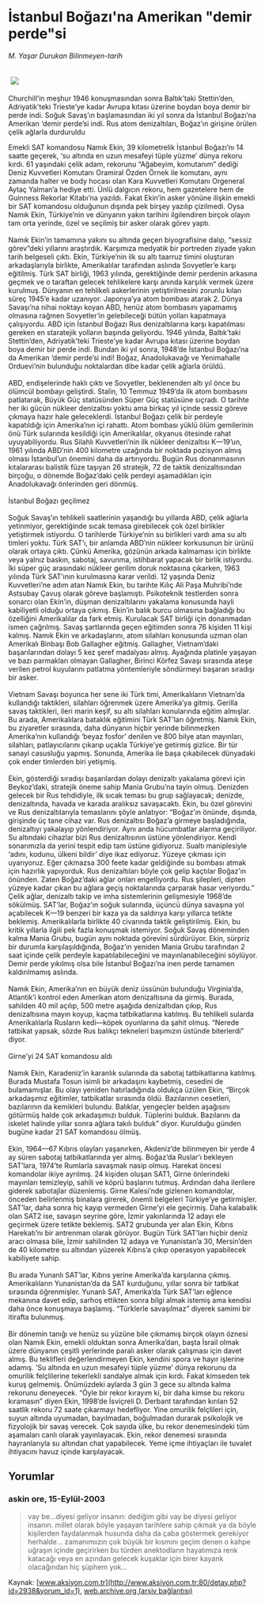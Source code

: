 # İstanbul Boğazı'na Amerikan "demir perde"si

*M. Yaşar Durukan Bilinmeyen-tarih*

<div>
 <font>
  <img border="0" height="1" src="/web/20041223172312im_/http://www.aksiyon.com.tr/images/blank.gif"/>
 </font>
 <font class="content">
  <p>
   <img border="0" hspace="5" src="http://web.archive.org/web/20041223172312im_/http://www.aksiyon.com.tr/resim/457/18.jpg" vspace="5"/>
  </p>
 </font>
 <font class="content">
  Churchill’in meşhur 1946 konuşmasından sonra Baltık’taki Stettin’den, Adriyatik’teki Trieste’ye kadar Avrupa kıtası üzerine boydan boya demir bir perde indi. Soğuk Savaş’ın başlamasından iki yıl sonra da İstanbul Boğazı’na Amerikan ‘demir perde’si indi. Rus atom denizaltıları, Boğaz’ın girişine örülen çelik ağlarla durduruldu
 </font>
 <p>
  <font class="content">
   Emekli SAT komandosu Namık Ekin, 39 kilometrelik İstanbul Boğazı’nı 14 saatte geçerek, ‘su altında en uzun mesafeyi tüple yüzme’ dünya rekoru kırdı. 61 yaşındaki çelik adam, rekorunu “Ağabeyim, komutanım” dediği Deniz Kuvvetleri Komutanı Oramiral Özden Örnek ile komutanı, aynı zamanda halter ve body hocası olan Kara Kuvvetleri Komutanı Orgeneral Aytaç Yalman’a hediye etti. Ünlü dalgıcın rekoru, hem gazetelere hem de Guinness Rekorlar Kitabı’na yazıldı. Fakat Ekin’in asker yönüne ilişkin emekli bir SAT komandosu olduğunun dışında pek birşey yazılıp çizilmedi. Oysa Namık Ekin, Türkiye’nin ve dünyanın yakın tarihini ilgilendiren birçok olayın tam orta yerinde, özel ve seçilmiş bir asker olarak görev yaptı.
   <br/>
   <br/>
   Namık Ekin’in tamamına yakını su altında geçen biyografisine dalıp, “sessiz görev”deki yıllarını araştırdık. Karşımıza medyatik bir portreden ziyade yakın tarih belgeseli çıktı. Ekin, Türkiye’nin ilk su altı taarruz timini oluşturan arkadaşlarıyla birlikte, Amerikalılar tarafından aslında Sovyetler’e karşı eğitilmiş. Türk SAT birliği, 1963 yılında, gerektiğinde demir perdenin arkasına geçmek ve o taraftan gelecek tehlikelere karşı anında karşılık vermek üzere kurulmuş. Dünyanın en tehlikeli askerlerinin yetiştirilmesini zorunlu kılan süreç 1945’e kadar uzanıyor. Japonya’ya atom bombası atarak 2. Dünya Savaşı’na nihai noktayı koyan ABD, henüz atom bombasını yapamamış olmasına rağmen Sovyetler’in gelebileceği bütün yolları kapatmaya çalışıyordu. ABD için İstanbul Boğazı Rus denizaltılarına karşı kapatılması gereken en staratejik yolların başında geliyordu. 1946 yılında, Baltık’taki Stettin’den, Adriyatik’teki Trieste’ye kadar Avrupa kıtası üzerine boydan boya demir bir perde indi. Bundan iki yıl sonra, 1948’de İstanbul Boğazı’na da Amerikan ‘demir perde’si indi! Boğaz, Anadolukavağı ve Yenimahalle Orduevi’nin bulunduğu noktalardan dibe kadar çelik ağlarla örüldü.
   <br/>
   <br/>
   ABD, endişelerinde haklı çıktı ve Sovyetler, beklenenden altı yıl önce bu ölümcül bombayı geliştirdi. Stalin, 10 Temmuz 1949’da ilk atom bombasını patlatarak, Büyük Güç statüsünden Süper Güç statüsüne sıçradı. O tarihte her iki gücün nükleer denizaltısı yoktu ama birkaç yıl içinde sessiz göreve çıkmaya hazır hale geleceklerdi. İstanbul Boğazı çelik bir perdeyle kapatıldığı için Amerika’nın içi rahattı. Atom bombası yüklü ölüm gemilerinin önü Türk sularında kesildiği için Amerikalılar, okyanus ötesinde rahat uyuyabiliyordu. Rus Silahlı Kuvvetleri’nin ilk nükleer denizaltısı K—19’un, 1961 yılında ABD’nin 400 kilometre uzağında bir noktada pozisyon almış olması İstanbul’un önemini daha da artırıyordu. Bugün Rus donanmasının kıtalararası balistik füze taşıyan 26 stratejik, 72 de taktik denizaltısından birçoğu, o dönemde Boğaz’daki çelik perdeyi aşamadıkları için Anadolukavağı önlerinden geri dönmüş.
   <br/>
   <br/>
   İstanbul Boğazı geçilmez
   <br/>
   <br/>
   Soğuk Savaş’ın tehlikeli saatlerinin yaşandığı bu yıllarda ABD, çelik ağlarla yetinmiyor, gerektiğinde sıcak temasa girebilecek çok özel birlikler yetiştirmek istiyordu. O tarihlerde Türkiye’nin su birlikleri vardı ama su altı timleri yoktu. Türk SAT’ı, bir anlamda ABD’nin nükleer korkusunun bir ürünü olarak ortaya çıktı. Çünkü Amerika, gözünün arkada kalmaması için birlikte veya yalnız baskın, sabotaj, savunma, istihbarat yapacak bir birlik istiyordu. İki süper güç arasındaki nükleer gerilim doruk noktasına çıkarken, 1963 yılında Türk SAT’ının kurulmasına karar verildi. 12 yaşında Deniz Kuvvetleri’ne adım atan Namık Ekin, bu tarihte Kılıç Ali Paşa Muhribi’nde Astsubay Çavuş olarak göreve başlamıştı. Psikoteknik testlerden sonra sonarcı olan Ekin’in, düşman denizaltılarını yakalama konusunda hayli kabiliyetli olduğu ortaya çıkmış. Ekin’in balık burcu olmasına bağladığı bu özelliğini Amerikalılar da fark etmiş. Kurulacak SAT birliği için donanmadan ismen çağrılmış. Savaş şartlarında geçen eğitimden sonra 76 kişiden 11 kişi kalmış. Namık Ekin ve arkadaşlarını, atom silahları konusunda uzman olan Amerikalı Binbaşı Bob Gallagher eğitmiş. Gallagher, Vietnam’daki başarılarından dolayı 5 kez şeref madalyası almış. Ayağında platinle yaşayan ve bazı parmakları olmayan Gallagher, Birinci Körfez Savaşı sırasında ateşe verilen petrol kuyularını patlatma yöntemleriyle söndürmeyi başaran sıradışı bir asker.
   <br/>
   <br/>
   Vietnam Savaşı boyunca her sene iki Türk timi, Amerikalıların Vietnam’da kullandığı taktikleri, silahları öğrenmek üzere Amerika’ya gitmiş. Gerilla savaş taktikleri, ileri marin keşif, su altı silahları konularında eğitim almışlar. Bu arada, Amerikalılara bataklık eğitimini Türk SAT’ları öğretmiş. Namık Ekin, bu ziyaretler sırasında, daha dünyanın hiçbir yerinde bilinmezken Amerika’nın kullandığı ‘beyaz fosfor’ denilen ve 800 bilye atan mayınları, silahları, patlayıcılarını çıkarıp uçakla Türkiye’ye getirmiş gizlice. Bir tür sanayi casusluğu yapmış. Sonunda, Amerika ile başa çıkabilecek dünyadaki çok ender timlerden biri yetişmiş.
   <br/>
   <br/>
   Ekin, gösterdiği sıradışı başarılardan dolayı denizaltı yakalama görevi için Beykoz’daki, stratejik öneme sahip Mania Grubu’na tayin olmuş. Denizden gelecek bir Rus tehdidiyle, ilk sıcak teması bu grup sağlayacak; denizde, denizaltında, havada ve karada aralıksız savaşacaktı. Ekin, bu özel görevini ve Rus denizaltılarıyla temaslarını şöyle anlatıyor: “Boğaz’ın önünde, dışında, girişinde üç tane cihaz var. Rus denizaltısı Boğaz’a girmeye başladığında, denizaltıyı yakalayıp yönlendiriyor. Aynı anda hücumbatlar alarma geçiriliyor. Su altındaki cihazlar bizi Rus denizaltısının üstüne yönlendiriyor. Kendi sonarımızla da yerini tespit edip tam üstüne gidiyoruz. Sualtı maniplesiyle ‘adını, kodunu, ülkeni bildir’ diye ikaz ediyoruz. Yüzeye çıkması için uyarıyoruz. Eğer çıkmazsa 300 feete kadar geldiğinde su bombası atmak için hazırlık yapıyorduk. Rus denizaltıları böyle çok gelip kaçtılar Boğaz’ın önünden. Zaten Boğaz’daki ağlar onları engelliyordu. Rus şilepleri, dipten yüzeye kadar çıkan bu ağlara geçiş noktalarında çarparak hasar veriyordu.” Çelik ağlar, denizaltı takip ve imha sistemlerinin gelişmesiyle 1968’de sökülmüş. SAT’lar, Boğaz’ın soğuk sularında, üçüncü dünya savaşına yol açabilecek K—19 benzeri bir kaza ya da saldırıya karşı yıllarca tetikte beklemiş. Amerikalılarla birlikte 40 civarında taktik geliştirilmiş. Ekin, bu kritik yıllarla ilgili pek fazla konuşmak istemiyor. Soğuk Savaş döneminden kalma Mania Grubu, bugün aynı noktada görevini sürdürüyor. Ekin, sürpriz bir durumla karşılaşıldığında, Boğaz’ın yeniden Mania Grubu tarafından 2 saat içinde çelik perdeyle kapatılabileceğini ve mayınlanabileceğini söylüyor. Demir perde yıkılmış olsa bile İstanbul Boğazı’na inen perde tamamen kaldırılmamış aslında.
   <br/>
   <br/>
   Namık Ekin, Amerika’nın en büyük deniz üssünün bulunduğu Virginia’da, Atlantik’i kontrol eden Amerikan atom denizaltısına da girmiş. Burada, sahilden 40 mil açılıp, 500 metre aşağıda denizaltıdan çıkıp, Rus denizaltısına mayın koyup, kaçma tatbikatlarına katılmış. Bu tehlikeli sularda Amerikalılarla Rusların kedi—köpek oyunlarına da şahit olmuş. “Nerede tatbikat yapsak, sözde Rus balıkçı tekneleri başımızın üstünde biterlerdi” diyor.
   <br/>
   <br/>
   Girne’yi 24 SAT komandosu aldı
   <br/>
   <br/>
   Namık Ekin, Karadeniz’in karanlık sularında da sabotaj tatbikatlarına katılmış. Burada Mustafa Tosun isimli bir arkadaşını kaybetmiş, cesedini de bulamamışlar. Bu olayı yeniden hatırladığında oldukça üzülen Ekin, “Birçok arkadaşımız eğitimler, tatbikatlar sırasında öldü. Bazılarının cesetleri, bazılarının da kemikleri bulundu. Balıklar, yengeçler belden aşağısını götürmüş halde çok arkadaşımızı bulduk. Tüplerini bulduk. Bazılarını da iskelet halinde yıllar sonra ağlara takılı bulduk” diyor. Kurulduğu günden bugüne kadar 21 SAT komandosu ölmüş.
   <br/>
   <br/>
   Ekin, 1964—67 Kıbrıs olayları yaşanırken, Akdeniz’de bilinmeyen bir yerde 4 ay süren sabotaj tatbikatlarında yer almış. Boğaz’da Ruslar’ı bekleyen SAT’lara, 1974’te Rumlarla savaşmak nasip olmuş. Harekat öncesi komandolar ikiye ayrılmış. 24 kişiden oluşan SAT1, Girne önlerindeki mayınları temizleyip, sahili ve köprü başlarını tutmuş. Ardından daha ilerilere giderek sabotajlar düzenlemiş. Girne Kalesi’nde gizlenen komandolar, önceden belirlenmiş binalara girerek, önemli belgeleri Türkiye’ye getirmişler. SAT’lar, daha sonra hiç kayıp vermeden Girne’yi ele geçirmiş. Daha kalabalık olan SAT2 ise, savaşın seyrine göre, İzmir yakınlarında 12 adayı ele geçirmek üzere tetikte beklemiş. SAT2 grubunda yer alan Ekin, Kıbrıs Harekatı’nı bir antrenman olarak görüyor. Bugün Türk SAT’ları hiçbir deniz aracı olmasa bile, İzmir sahilinden 12 adaya ve Yunanistan’a 30, Mersin’den de 40 kilometre su altından yüzerek Kıbrıs’a çıkıp operasyon yapabilecek kabiliyete sahip.
   <br/>
   <br/>
   Bu arada Yunanlı SAT’lar, Kıbrıs yerine Amerika’da karşılarına çıkmış. Amerikalıların Yunanistan’da da SAT kurduğunu, yıllar sonra bir tatbikat sırasında öğrenmişler. Yunanlı SAT, Amerika’da Türk SAT’ları eğlence mekanına davet edip, sarhoş ettikten sonra bilgi almak istemiş ama kendisi daha önce konuşmaya başlamış. “Türklerle savaşılmaz” diyerek samimi bir itirafta bulunmuş.
   <br/>
   <br/>
   Bir dönemin tanığı ve henüz su yüzüne bile çıkmamış birçok olayın öznesi olan Namık Ekin, emekli olduktan sonra Amerika’dan, başta İsrail olmak üzere dünyanın çeşitli yerlerinde paralı asker olarak çalışması için davet almış. Bu teklifleri değerlendirmeyen Ekin, kendini spora ve hayır işlerine adamış. ‘Su altında en uzun mesafeyi tüple yüzme’ dünya rekorunu da omurilik felçlilerine tekerlekli sandalye almak için kırdı. Fakat kimseden tek kuruş gelmemiş. Önümüzdeki aylarda 3 gün 3 gece su altında kalma rekorunu deneyecek. “Öyle bir rekor kırayım ki, bir daha kimse bu rekoru kıramasın” diyen Ekin, 1998’de İsviçreli D. Derbant tarafından kırılan 52 saatlik rekoru 72 saate çıkarmayı hedefliyor. Yine omurilik felçlileri için, suyun altında uyumadan, bayılmadan, boğulmadan durarak psikolojik ve fizyolojik bir savaş verecek. Çok sayıda ülke, bu rekor denemesindeki tüm aşamaları canlı olarak yayınlayacak. Ekin, rekor denemesi sırasında hayranlarıyla su altından chat yapabilecek. Yeme içme ihtiyaçları ile tuvalet ihtiyacını havuz içinde karşılayacak.
   <br/>
  </font>
 </p>
</div>


## Yorumlar

### askin ore, 15-Eylül-2003
> vay be...diyesi geliyor insanın: 
> dediğim gibi vay be diyesi geliyor insanın. millet olarak böyle yaşayan tarihlere sahip çıkmak ya da böyle kişilerden faydalanmak husunda daha da çaba göstermek gerekiyor herhalde...  zamanımıızın çok büyük bir kısmını geçim denen o kahpe uğraşın içinde geçirirken bu türden anektodların hayatımıza renk katacağı veya en azından gelecek kuşaklar için birer kayank olacağından hiç şüphem yok...

Kaynak: [www.aksiyon.com.tr](http://www.aksiyon.com.tr:80/detay.php?id=2938&yorum_id=1), [web.archive.org (arşiv bağlantısı)](http://web.archive.org/web/20041223172312/http://www.aksiyon.com.tr:80/detay.php?id=2938&yorum_id=1)

